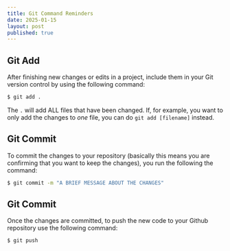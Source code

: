 ```yaml
---
title: Git Command Reminders
date: 2025-01-15
layout: post
published: true
---
```



## Git Add

After finishing new changes or edits in a project, include them in your Git version control by using the following command:

```sh
$ git add .
```

The `.` will add ALL files that have been changed. If, for example, you want to only add the changes to *one* file, you can do `git add [filename]` instead.


## Git Commit

To commit the changes to your repository (basically this means you are confirming that you want to keep the changes), you run the following the command:

```sh
$ git commit -m "A BRIEF MESSAGE ABOUT THE CHANGES"
```

## Git Commit

Once the changes are committed, to push the new code to your Github repository use the following command:

```sh
$ git push
```
